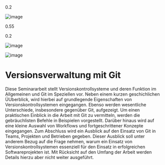 <span>0.2</span>

![image](images/logo_left.png)

<span>0.55</span>

<span>0.2</span>

![image](images/logo_right.png)

![image](images/git.png)


# Versionsverwaltung mit Git

Diese Seminararbeit stellt Versionskontrollsysteme und deren Funktion im
Allgemeinen und Git im Speziellen vor. Neben einem kurzen geschichlichen
ÜUberblick, wird hierbei auf grundlegende Eigenschaften von
Versionskontrollsystemen eingegangen. Ebenso werden wesentliche Unterschiede,
insbesondere gegenüber Git, aufgezeigt. Um einen praktischen Einblick in die
Arbeit mit Git zu vermitteln, werden die gebräuchlisten Befehle in Beispielen
vorgestellt. Darüber hinaus wird auf eine kleine Auswahl von Workflows und
fortgeschrittener Konzepte eingegangen. Zum Abschluss wird ein Ausblick auf den
Einsatz von Git in Teams, Projekten und Betrieben gegeben. Dieser Ausblick soll
unter anderem Bezug auf die Frage nehmen, warum ein Einsatz von
Versionskontrollsystemen essenziell für den Einsatz in erfolgreichen
Softwareprojekten ist. Mit Rücksicht auf den Umfang der Arbeit werden
Details hierzu aber nicht weiter ausgeführt.
